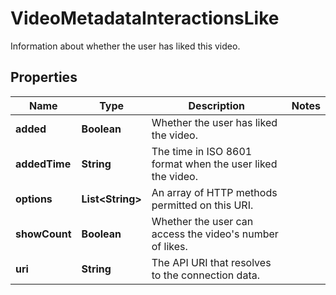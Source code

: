 

# VideoMetadataInteractionsLike

Information about whether the user has liked this video.

## Properties

| Name | Type | Description | Notes |
|------------ | ------------- | ------------- | -------------|
|**added** | **Boolean** | Whether the user has liked the video. |  |
|**addedTime** | **String** | The time in ISO 8601 format when the user liked the video. |  |
|**options** | **List&lt;String&gt;** | An array of HTTP methods permitted on this URI. |  |
|**showCount** | **Boolean** | Whether the user can access the video&#39;s number of likes. |  |
|**uri** | **String** | The API URI that resolves to the connection data. |  |



